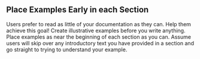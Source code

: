 ## Place Examples Early in each Section

Users prefer to read as little of your documentation as they can. Help them achieve this goal! Create illustrative examples before you write anything. Place examples as near the beginning of each section as you can. Assume users will skip over any introductory text you have provided in a section and go straight to trying to understand your example.














































